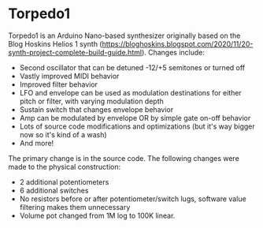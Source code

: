 # Torpedo1
 Torpedo1 is an Arduino Nano-based synthesizer originally based on the Blog Hoskins Helios 1 synth (https://bloghoskins.blogspot.com/2020/11/20-synth-project-complete-build-guide.html). Changes include:
 
 - Second oscillator that can be detuned -12/+5 semitones or turned off
- Vastly improved MIDI behavior
- Improved filter behavior
- LFO and envelope can be used as modulation destinations for either pitch or filter, with varying modulation depth
- Sustain switch that changes envelope behavior
- Amp can be modulated by envelope OR by simple gate on-off behavior
- Lots of source code modifications and optimizations (but it's way bigger now so it's kind of a wash)
- And more!

The primary change is in the source code. The following changes were made to the physical construction:
- 2 additional potentiometers
- 6 additional switches
- No resistors before or after potentiometer/switch lugs, software value filtering makes them unnecessary
- Volume pot changed from 1M log to 100K linear.
